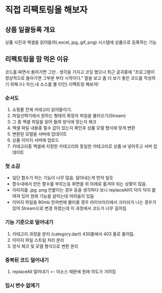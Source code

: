 # 직접 리팩토링을 해보자

## 상품 일괄등록 개요
상품 사진과 엑셀을 읽어들여(.excel,.jpg,.gif,.png) 시스템에 상품으로 등록하는 기능

## 리팩토링을 맘 먹은 이유
코드를 짜면서 돌아가면 그만.. 생각을 가지고 코딩 했으나 
최근 글귀중에 "프로그램이 정상적으로 돌아가면 그부분 부터 시작이다." 말을 보고 좀 더 보기 좋은 코드를 작성하기 위해 (나 자신,내 소스를 볼 타인) 리팩토링 해보자! 

### 순서도
1. 쇼핑몰 전체 카테고리 읽어들이기.
2. 파일선택기에서 원하는 형태의 확장자 파일을 불러오기(Stream)
3. 그 중 엑셀 파일을 읽어 들여 양식에 맞는지 체크
4. 엑셀 파일 내용중 필수 값이 있는지 확인후 상품 모델 형식에 맞게 변환
5. 변환된 모델을 서버에 업데이트 
6. 상품 이미지 서버에 업로드 
7. 카테고리중 엑셀에 지정한 카테고리와 동일한 카테고리로 상품 id 넣어주고 서버 업데이트

### 첫 소감
- 일단 함수가 하는 기능이 너무 많음. 덜어내는게 먼저 일듯
- 함수내에서 만든 함수를 부르는등 화면을 위 아래로 옮겨야 되는 상황이 많음.
- 이미지를 .jpg .png 안붙이는 경우 등을 생각하다 보니 replaceAll이 덕지 덕지 붙여져 있어 원래 기능을 살피는데 어려움이 있음
- 이미지 파일을 80mb 한꺼번에 불러올 경우 라이브러리에서 크러쉬가 나는 경우가 있어 Stream으로 변경 하였는데 이 과정에서 코드가 너무 길어짐

### 기능 기준으로 덜어내기
1. 카테고리 과정을 분리 (category.dart) 430줄에서 403 줄로 줄어듬.
2. 이미지 파일 스트림 처리 분리
3. 양식 체크 및 모델 형식으로 변환 분리

### 중복된 코드 덜어내기
1. replaceAll 덜어내기 <- 이소스 때문에 원래 의도가 가려짐 

### 임시 변수 없에기 






